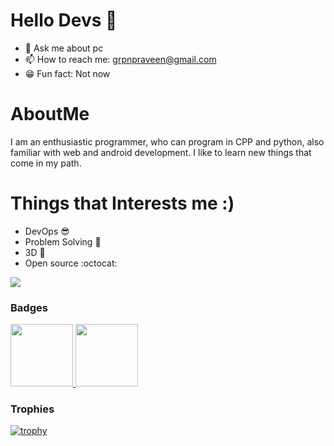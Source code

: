 # Hello Devs 👋
- 💬 Ask me about pc
- 📫 How to reach me: grpnpraveen@gmail.com
- 😁 Fun fact: Not now
# AboutMe
I am an enthusiastic programmer, who can program in CPP and python, also familiar with web and android development. I like to learn new things that come in my path.
# Things that Interests me :)
- DevOps 😎
- Problem Solving 🗽
- 3D 🤘
- Open source :octocat:

<img src="https://github-readme-stats.vercel.app/api?username=grpnpraveen&&show_icons=true&title_color=EB7400&icon_color=EB7400&text_color=daf7dc&bg_color=151515">

### Badges
<a href="https://dev.to/badge/hacktoberfest-2020" target="_blank">
<img src="https://res.cloudinary.com/practicaldev/image/fetch/s--ipK3ZYfm--/c_limit,f_auto,fl_progressive,q_80,w_375/https://dev-to-uploads.s3.amazonaws.com/uploads/badge/badge_image/80/hacktoberfest2020-badge_2.png" width=100>
</a>
<a href="https://dev.to/badge/hacktoberfest-2021" target="_blank">
<img src="https://res.cloudinary.com/practicaldev/image/fetch/s--1l8Lf2vD--/c_limit,f_auto,fl_progressive,q_80,w_180/https://dev-to-uploads.s3.amazonaws.com/uploads/badge/badge_image/131/hacktoberfest-2021-badge.png" width=100>
</a>

### Trophies
[![trophy](https://github-profile-trophy.vercel.app/?username=grpnpraveen)](https://github.com/ryo-ma/github-profile-trophy)
 
